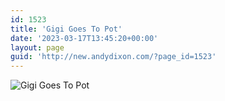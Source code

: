 ```yaml
---
id: 1523
title: 'Gigi Goes To Pot'
date: '2023-03-17T13:45:20+00:00'
layout: page
guid: 'http://new.andydixon.com/?page_id=1523'
---
```


![Gigi Goes To Pot](https://i0.wp.com/assets.g8x2.ldn.idrivee2-23.com/posters/Gigi%20Goes%20To%20Pot%2001.jpg?w=1200&ssl=1 "Gigi Goes To Pot")